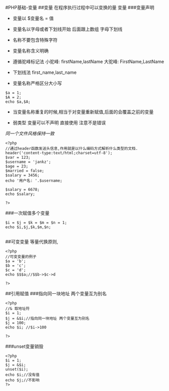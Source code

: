 #PHP基础-变量
##变量 在程序执行过程中可以变换的量 变量
###变量声明
* 变量以 $变量名  = 值
* 变量名以字母或者下划线开始 后面跟上数组 字母下划线
* 名称不要包含特殊字符
* 变量名称含义明确
* 遵循驼峰标记法
  小驼峰: firstName,lastName
  大驼峰: FirstName,LastName

* 下划线法
first_name,last_name

* 变量名称严格区分大小写


```
$a = 1;
$A = 2;
echo $a,$A;
```

* 当变量名称重复的时候,相当于对变量重新赋值,后面的会覆盖之前的变量

* 弱类型 变量可以不声明 直接使用
 注意不是错误

*同一个文件风格保持一致*
```
<?php
//通过header函数发送头信息,作用就是以什么编码方式解析什么类型的文档. 
header('content-type:text/html;charset=utf-8');
$var = 123;
$username = 'jankz';
$age = 23;
$married = false;
$salary = 3456;
echo '用户名: '.$username;

$salary = 6678;
echo $salary;

?>
```

###一次赋值多个变量

```
$i = $j = $k = $m = $n = 1;
echo $i,$j,$k,$m,$n;
 
```
##可变变量
等量代换原则,

```
<?php
//可变变量的例子
$a = 'b';
$b = 'c';
$c = 'd';
echo $$$a;//$$b->$c->d

?>
```

##引用赋值
###指向同一块地址 两个变量互为别名 

```
<?php
//& 取地址符 
$i = 1;
$j = &$i;//指向同一块地址 两个变量互为别名
$j = 100;
echo $i; //$i->100

?>
```

###unset变量销毁

```
<?php
$i = 1;
$j = &$i;
unset($i);
echo $i;//没有值
echo $j;//不影响
?>
```

